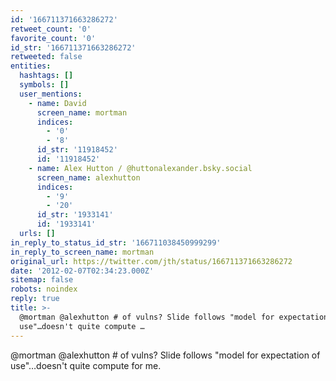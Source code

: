```yaml
---
id: '166711371663286272'
retweet_count: '0'
favorite_count: '0'
id_str: '166711371663286272'
retweeted: false
entities:
  hashtags: []
  symbols: []
  user_mentions:
    - name: David
      screen_name: mortman
      indices:
        - '0'
        - '8'
      id_str: '11918452'
      id: '11918452'
    - name: Alex Hutton / @huttonalexander.bsky.social
      screen_name: alexhutton
      indices:
        - '9'
        - '20'
      id_str: '1933141'
      id: '1933141'
  urls: []
in_reply_to_status_id_str: '166711038450999299'
in_reply_to_screen_name: mortman
original_url: https://twitter.com/jth/status/166711371663286272
date: '2012-02-07T02:34:23.000Z'
sitemap: false
robots: noindex
reply: true
title: >-
  @mortman @alexhutton # of vulns? Slide follows "model for expectation of
  use"…doesn't quite compute …
---
```


@mortman @alexhutton # of vulns? Slide follows "model for expectation of use"…doesn't quite compute for me.